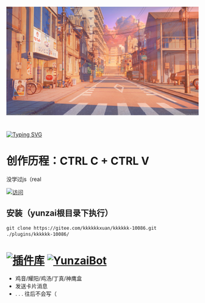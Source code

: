 ![啊哈](resources/photos/photo1.jpg)
#


<a href="https://git.io/typing-svg"><img src="https://readme-typing-svg.demolab.com?font=Fira+Code&weight=500&size=30&duration=2000&pause=1000&color=FC81D&background=FFFFFF00&center=%E7%9C%9F&vCenter=%E7%9C%9F&width=800&lines=Hello+I+am+kkkkkk%2Cfrom+Guangdong%2CChina" alt="Typing SVG" /></a>

# 创作历程：CTRL C + CTRL V
 没学过js（real

[![访问](https://profile-counter.glitch.me/kkkkkk-10086/count.svg)](https://gitee.com/kkkkkkxuan/kkkkkk-10086.git)

## 安装（yunzai根目录下执行）
```
git clone https://gitee.com/kkkkkkxuan/kkkkkk-10086.git ./plugins/kkkkkk-10086/
```


# [![插件库](https://img.shields.io/badge/Gitee-插件库-black?style=flat-square&logo=gitee)](https://gitee.com/yhArcadia/Yunzai-Bot-plugins-index) [![YunzaiBot](https://img.shields.io/badge/Yunzai-v3.0.0-black?style=flat-square&logo=dependabot)](https://gitee.com/Le-niao/Yunzai-Bot) 


* 鸡音/耀阳/鸡汤/丁真/神鹰盒
* 发送卡片消息
* . . . 往后不会写（

